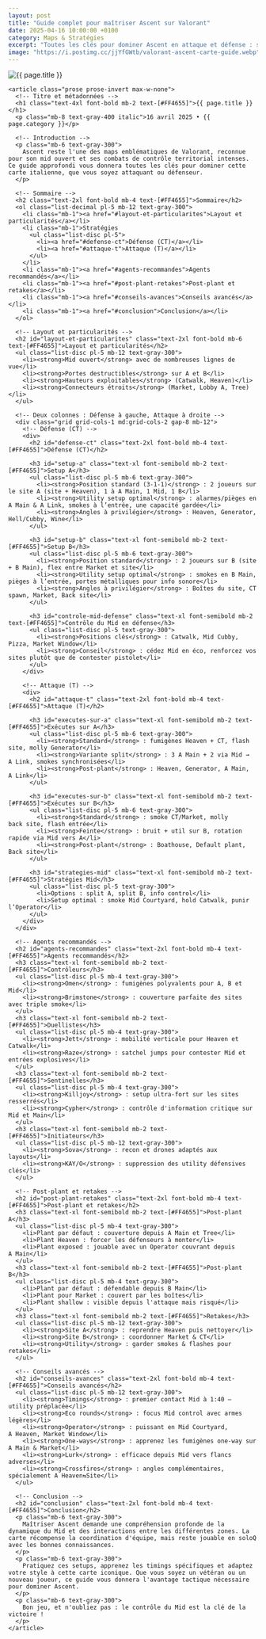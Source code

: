 ```yaml
---
layout: post
title: "Guide complet pour maîtriser Ascent sur Valorant"
date: 2025-04-16 10:00:00 +0100
category: Maps & Stratégies
excerpt: "Toutes les clés pour dominer Ascent en attaque et défense : setups, contrôles de mid, post‑plant, retakes et plus encore."
image: "https://i.postimg.cc/jjYfGWtb/valorant-ascent-carte-guide.webp"
---
```

<main class="pt-24 pb-16 bg-[#0F1923] text-white font-serif">
  <div class="container mx-auto px-4 max-w-4xl">
    <!-- Image en haut de l'article -->
    <div class="mb-10 rounded-xl overflow-hidden shadow-lg">
      <img 
        src="{{ page.image }}"
        alt="{{ page.title }}" 
        loading="lazy"
        class="w-full h-72 object-cover object-center transition-transform duration-500 hover:scale-105"
      />
    </div>
    
    <article class="prose prose-invert max-w-none">
      <!-- Titre et métadonnées -->
      <h1 class="text-4xl font-bold mb-2 text-[#FF4655]">{{ page.title }}</h1>
      <p class="mb-8 text-gray-400 italic">16 avril 2025 • {{ page.category }}</p>
      
      <!-- Introduction -->
      <p class="mb-6 text-gray-300">
        Ascent reste l'une des maps emblématiques de Valorant, reconnue pour son mid ouvert et ses combats de contrôle territorial intenses. Ce guide approfondi vous donnera toutes les clés pour dominer cette carte italienne, que vous soyez attaquant ou défenseur.
      </p>
      
      <!-- Sommaire -->
      <h2 class="text-2xl font-bold mb-4 text-[#FF4655]">Sommaire</h2>
      <ol class="list-decimal pl-5 mb-12 text-gray-300">
        <li class="mb-1"><a href="#layout-et-particularites">Layout et particularités</a></li>
        <li class="mb-1">Stratégies
          <ul class="list-disc pl-5">
            <li><a href="#defense-ct">Défense (CT)</a></li>
            <li><a href="#attaque-t">Attaque (T)</a></li>
          </ul>
        </li>
        <li class="mb-1"><a href="#agents-recommandes">Agents recommandés</a></li>
        <li class="mb-1"><a href="#post-plant-retakes">Post‑plant et retakes</a></li>
        <li class="mb-1"><a href="#conseils-avances">Conseils avancés</a></li>
        <li class="mb-1"><a href="#conclusion">Conclusion</a></li>
      </ol>
      
      <!-- Layout et particularités -->
      <h2 id="layout-et-particularites" class="text-2xl font-bold mb-6 text-[#FF4655]">Layout et particularités</h2>
      <ul class="list-disc pl-5 mb-12 text-gray-300">
        <li><strong>Mid ouvert</strong> avec de nombreuses lignes de vue</li>
        <li><strong>Portes destructibles</strong> sur A et B</li>
        <li><strong>Hauteurs exploitables</strong> (Catwalk, Heaven)</li>
        <li><strong>Connecteurs étroits</strong> (Market, Lobby A, Tree)</li>
      </ul>
      
      <!-- Deux colonnes : Défense à gauche, Attaque à droite -->
      <div class="grid grid-cols-1 md:grid-cols-2 gap-8 mb-12">
        <!-- Défense (CT) -->
        <div>
          <h2 id="defense-ct" class="text-2xl font-bold mb-4 text-[#FF4655]">Défense (CT)</h2>
          
          <h3 id="setup-a" class="text-xl font-semibold mb-2 text-[#FF4655]">Setup A</h3>
          <ul class="list-disc pl-5 mb-6 text-gray-300">
            <li><strong>Position standard (3‑1‑1)</strong> : 2 joueurs sur le site A (site + Heaven), 1 à A Main, 1 Mid, 1 B</li>
            <li><strong>Utility setup optimal</strong> : alarmes/pièges en A Main & A Link, smokes à l’entrée, une capacité gardée</li>
            <li><strong>Angles à privilégier</strong> : Heaven, Generator, Hell/Cubby, Wine</li>
          </ul>
          
          <h3 id="setup-b" class="text-xl font-semibold mb-2 text-[#FF4655]">Setup B</h3>
          <ul class="list-disc pl-5 mb-6 text-gray-300">
            <li><strong>Position standard</strong> : 2 joueurs sur B (site + B Main), flex entre Market et site</li>
            <li><strong>Utility setup optimal</strong> : smokes en B Main, pièges à l’entrée, portes métalliques pour info sonore</li>
            <li><strong>Angles à privilégier</strong> : Boîtes du site, CT spawn, Market, Back site</li>
          </ul>
          
          <h3 id="controle-mid-defense" class="text-xl font-semibold mb-2 text-[#FF4655]">Contrôle du Mid en défense</h3>
          <ul class="list-disc pl-5 text-gray-300">
            <li><strong>Positions clés</strong> : Catwalk, Mid Cubby, Pizza, Market Window</li>
            <li><strong>Conseil</strong> : cédez Mid en éco, renforcez vos sites plutôt que de contester pistolet</li>
          </ul>
        </div>
        
        <!-- Attaque (T) -->
        <div>
          <h2 id="attaque-t" class="text-2xl font-bold mb-4 text-[#FF4655]">Attaque (T)</h2>
          
          <h3 id="executes-sur-a" class="text-xl font-semibold mb-2 text-[#FF4655]">Exécutes sur A</h3>
          <ul class="list-disc pl-5 mb-6 text-gray-300">
            <li><strong>Standard</strong> : fumigènes Heaven + CT, flash site, molly Generator</li>
            <li><strong>Variante split</strong> : 3 A Main + 2 via Mid → A Link, smokes synchronisées</li>
            <li><strong>Post-plant</strong> : Heaven, Generator, A Main, A Link</li>
          </ul>
          
          <h3 id="executes-sur-b" class="text-xl font-semibold mb-2 text-[#FF4655]">Exécutes sur B</h3>
          <ul class="list-disc pl-5 mb-6 text-gray-300">
            <li><strong>Standard</strong> : smoke CT/Market, molly back site, flash entrée</li>
            <li><strong>Feinte</strong> : bruit + util sur B, rotation rapide via Mid vers A</li>
            <li><strong>Post-plant</strong> : Boathouse, Default plant, Back site</li>
          </ul>
          
          <h3 id="strategies-mid" class="text-xl font-semibold mb-2 text-[#FF4655]">Stratégies Mid</h3>
          <ul class="list-disc pl-5 text-gray-300">
            <li>Options : split A, split B, info control</li>
            <li>Setup optimal : smoke Mid Courtyard, hold Catwalk, punir l’Operator</li>
          </ul>
        </div>
      </div>
      
      <!-- Agents recommandés -->
      <h2 id="agents-recommandes" class="text-2xl font-bold mb-4 text-[#FF4655]">Agents recommandés</h2>
      <h3 class="text-xl font-semibold mb-2 text-[#FF4655]">Contrôleurs</h3>
      <ul class="list-disc pl-5 mb-4 text-gray-300">
        <li><strong>Omen</strong> : fumigènes polyvalents pour A, B et Mid</li>
        <li><strong>Brimstone</strong> : couverture parfaite des sites avec triple smoke</li>
      </ul>
      <h3 class="text-xl font-semibold mb-2 text-[#FF4655]">Duellistes</h3>
      <ul class="list-disc pl-5 mb-4 text-gray-300">
        <li><strong>Jett</strong> : mobilité verticale pour Heaven et Catwalk</li>
        <li><strong>Raze</strong> : satchel jumps pour contester Mid et entrées explosives</li>
      </ul>
      <h3 class="text-xl font-semibold mb-2 text-[#FF4655]">Sentinelles</h3>
      <ul class="list-disc pl-5 mb-4 text-gray-300">
        <li><strong>Killjoy</strong> : setup ultra-fort sur les sites resserrés</li>
        <li><strong>Cypher</strong> : contrôle d'information critique sur Mid et Main</li>
      </ul>
      <h3 class="text-xl font-semibold mb-2 text-[#FF4655]">Initiateurs</h3>
      <ul class="list-disc pl-5 mb-12 text-gray-300">
        <li><strong>Sova</strong> : recon et drones adaptés aux layouts</li>
        <li><strong>KAY/O</strong> : suppression des utility défensives clés</li>
      </ul>
      
      <!-- Post-plant et retakes -->
      <h2 id="post-plant-retakes" class="text-2xl font-bold mb-4 text-[#FF4655]">Post‑plant et retakes</h2>
      <h3 class="text-xl font-semibold mb-2 text-[#FF4655]">Post-plant A</h3>
      <ul class="list-disc pl-5 mb-4 text-gray-300">
        <li>Plant par défaut : couverture depuis A Main et Tree</li>
        <li>Plant Heaven : forcer les défenseurs à monter</li>
        <li>Plant exposed : jouable avec un Operator couvrant depuis A Main</li>
      </ul>
      <h3 class="text-xl font-semibold mb-2 text-[#FF4655]">Post-plant B</h3>
      <ul class="list-disc pl-5 mb-4 text-gray-300">
        <li>Plant par défaut : défendable depuis B Main</li>
        <li>Plant pour Market : couvert par les boîtes</li>
        <li>Plant shallow : visible depuis l'attaque mais risqué</li>
      </ul>
      <h3 class="text-xl font-semibold mb-2 text-[#FF4655]">Retakes</h3>
      <ul class="list-disc pl-5 mb-12 text-gray-300">
        <li><strong>Site A</strong> : reprendre Heaven puis nettoyer</li>
        <li><strong>Site B</strong> : coordonner Market & CT</li>
        <li><strong>Utility</strong> : garder smokes & flashes pour retakes</li>
      </ul>
      
      <!-- Conseils avancés -->
      <h2 id="conseils-avances" class="text-2xl font-bold mb-4 text-[#FF4655]">Conseils avancés</h2>
      <ul class="list-disc pl-5 mb-12 text-gray-300">
        <li><strong>Timings</strong> : premier contact Mid à 1:40 – utility préplacée</li>
        <li><strong>Eco rounds</strong> : focus Mid control avec armes légères</li>
        <li><strong>Operator</strong> : puissant en Mid Courtyard, A Heaven, Market Window</li>
        <li><strong>One‑ways</strong> : apprenez les fumigènes one‑way sur A Main & Market</li>
        <li><strong>Lurk</strong> : efficace depuis Mid vers flancs adverses</li>
        <li><strong>Crossfires</strong> : angles complémentaires, spécialement A Heaven⇆Site</li>
      </ul>
      
      <!-- Conclusion -->
      <h2 id="conclusion" class="text-2xl font-bold mb-4 text-[#FF4655]">Conclusion</h2>
      <p class="mb-6 text-gray-300">
        Maîtriser Ascent demande une compréhension profonde de la dynamique du Mid et des interactions entre les différentes zones. La carte récompense la coordination d'équipe, mais reste jouable en soloQ avec les bonnes connaissances.
      </p>
      <p class="mb-6 text-gray-300">
        Pratiquez ces setups, apprenez les timings spécifiques et adaptez votre style à cette carte iconique. Que vous soyez un vétéran ou un nouveau joueur, ce guide vous donnera l'avantage tactique nécessaire pour dominer Ascent.
      </p>
      <p class="mb-6 text-gray-300">
        Bon jeu, et n'oubliez pas : le contrôle du Mid est la clé de la victoire !
      </p>
    </article>
  </div>
</main>
